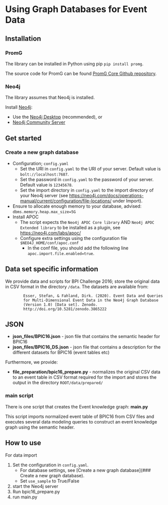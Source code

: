 # Using Graph Databases for Event Data

## Installation
### PromG
The library can be installed in Python using pip
`pip install promg`.

The source code for PromG can be found [PromG Core Github repository](https://github.com/PromG-dev/promg-core).

### Neo4j
The library assumes that Neo4j is installed.

Install [Neo4j](https://neo4j.com/download/):

- Use the [Neo4j Desktop](https://neo4j.com/download-center/#desktop)  (recommended), or
- [Neo4j Community Server](https://neo4j.com/download-center/#community)

## Get started

### Create a new graph database

- Configuration; `config.yaml`
  - Set the URI in `config.yaml` to the URI of your server. Default value is `bolt://localhost:7687`.
  - Set the password in `config.yaml` to the password of your server. Default value is `12345678`.
  - Set the import directory in `config.yaml` to the import directory of your Neo4j server (see https://neo4j.com/docs/operations-manual/current/configuration/file-locations/ under Import). 
- Ensure to allocate enough memory to your database, advised: `dbms.memory.heap.max_size=5G`
- Install APOC
  - The script expects the `Neo4j APOC Core library` AND `Neo4j APOC Extended library` to be installed as a plugin, see https://neo4j.com/labs/apoc/
  - Configure extra settings using the configuration file `$NEO4J_HOME/conf/apoc.conf`
    - In the conf file, you should add the following line `apoc.import.file.enabled=true`.

## Data set specific information
We provide data and scripts for BPI Challenge 2016; store the original data in CSV format in the directory `/data`.
The datasets are available from:

            Esser, Stefan, & Fahland, Dirk. (2020). Event Data and Queries
            for Multi-Dimensional Event Data in the Neo4j Graph Database
            (Version 1.0) [Data set]. Zenodo. 
            http://doi.org/10.5281/zenodo.3865222

## JSON 
- **json_files/BPIC16.json** - json file that contains the semantic header for BPIC16
- **json_files/BPIC16_DS.json** - json file that contains a description for the different datasets for BPIC16 (event
  tables etc)

Furthermore, we provide: 

- **file_preparation/bpic16_prepare.py** - normalizes the original CSV data to an event table in CSV
  format required for the import and stores the output in the directory `ROOT/data/prepared/`

### main script
There is one script that creates the Event knowledge graph: **main.py**

This script imports normalized event table of BPIC16 from CSV files and executes several data modeling queries to construct an event knowledge graph using the semantic header.

How to use
----------

For data import

1. Set the configuration in `config.yaml`. 
   - For database settings, see [Create a new graph database](### Create a new graph database).
   - Set `use_sample` to True/False
2. start the Neo4j server
3. Run bpic16_prepare.py
4. run main.py

